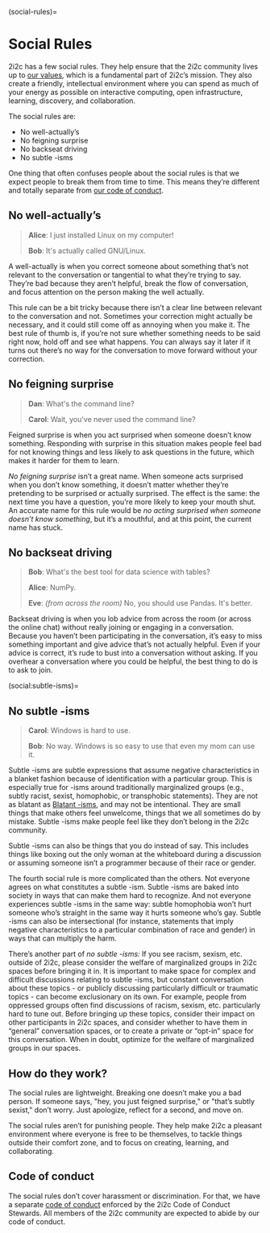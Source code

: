 (social-rules)=
# Social Rules

2i2c has a few social rules. They help ensure that the 2i2c community lives up to [our values](https://2i2c.org/about#values), which is a fundamental part of 2i2c’s mission. They also create a friendly, intellectual environment where you can spend as much of your energy as possible on interactive computing, open infrastructure, learning, discovery, and collaboration.

The social rules are:

- No well-actually’s
- No feigning surprise
- No backseat driving
- No subtle -isms

One thing that often confuses people about the social rules is that we expect people to break them from time to time. This means they’re different and totally separate from [our code of conduct](https://github.com/2i2c-org/team-compass/blob/1d1e71a38049307f1d47800a8589dd1fad367e4d/culture/code-of-conduct.md).

## No well-actually’s

> **Alice**: I just installed Linux on my computer!
> 
> **Bob**: It's actually called GNU/Linux.


A well-actually is when you correct someone about something that’s not relevant to the conversation or tangential to what they’re trying to say. They’re bad because they aren’t helpful, break the flow of conversation, and focus attention on the person making the well actually.

This rule can be a bit tricky because there isn’t a clear line between relevant to the conversation and not. Sometimes your correction might actually be necessary, and it could still come off as annoying when you make it. The best rule of thumb is, if you’re not sure whether something needs to be said right now, hold off and see what happens. You can always say it later if it turns out there’s no way for the conversation to move forward without your correction.

## No feigning surprise

> **Dan**: What's the command line?
> 
> **Carol**: Wait, you've never used the command line?

Feigned surprise is when you act surprised when someone doesn’t know something. Responding with surprise in this situation makes people feel bad for not knowing things and less likely to ask questions in the future, which makes it harder for them to learn.

_No feigning surprise_ isn’t a great name. When someone acts surprised when you don’t know something, it doesn’t matter whether they’re pretending to be surprised or actually surprised. The effect is the same: the next time you have a question, you’re more likely to keep your mouth shut. An accurate name for this rule would be _no acting surprised when someone doesn’t know something_, but it’s a mouthful, and at this point, the current name has stuck.

## No backseat driving

> **Bob**: What's the best tool for data science with tables?
> 
> **Alice**: NumPy.
> 
> **Eve**: _(from across the room)_ No, you should use Pandas. It's better.

Backseat driving is when you lob advice from across the room (or across the online chat) without really joining or engaging in a conversation. Because you haven’t been participating in the conversation, it’s easy to miss something important and give advice that’s not actually helpful. Even if your advice is correct, it’s rude to bust into a conversation without asking. If you overhear a conversation where you could be helpful, the best thing to do is to ask to join.

(social:subtle-isms)=

## No subtle -isms

> **Carol**: Windows is hard to use.
> 
> **Bob**: No way. Windows is so easy to use that even my mom can use it.

Subtle -isms are subtle expressions that assume negative characteristics in a blanket fashion because of identification with a particular group. This is especially true for -isms around traditionally marginalized groups (e.g., subtly racist, sexist, homophobic, or transphobic statements). They are not as blatant as [Blatant -isms](coc:unwelcoming-behavior), and may not be intentional. They are small things that make others feel unwelcome, things that we all sometimes do by mistake. Subtle -isms make people feel like they don’t belong in the 2i2c community.

Subtle -isms can also be things that you do instead of say. This includes things like boxing out the only woman at the whiteboard during a discussion or assuming someone isn’t a programmer because of their race or gender.

The fourth social rule is more complicated than the others. Not everyone agrees on what constitutes a subtle -ism. Subtle -isms are baked into society in ways that can make them hard to recognize. And not everyone experiences subtle -isms in the same way: subtle homophobia won’t hurt someone who’s straight in the same way it hurts someone who’s gay. Subtle -isms can also be intersectional (for instance, statements that imply negative characteristics to a particular combination of race and gender) in ways that can multiply the harm.

There’s another part of _no subtle -isms:_ If you see racism, sexism, etc. outside of 2i2c, please consider the welfare of marginalized groups in 2i2c spaces before bringing it in. It is important to make space for complex and difficult discussions relating to subtle -isms, but constant conversation about these topics - or publicly discussing particularly difficult or traumatic topics - can become exclusionary on its own. For example, people from oppressed groups often find discussions of racism, sexism, etc. particularly hard to tune out. Before bringing up these topics, consider their impact on other participants in 2i2c spaces, and consider whether to have them in “general” conversation spaces, or to create a private or “opt-in” space for this conversation. When in doubt, optimize for the welfare of marginalized groups in our spaces.

## How do they work?

The social rules are lightweight. Breaking one doesn’t make you a bad person. If someone says, "hey, you just feigned surprise," or "that’s subtly sexist," don’t worry. Just apologize, reflect for a second, and move on.

The social rules aren’t for punishing people. They help make 2i2c a pleasant environment where everyone is free to be themselves, to tackle things outside their comfort zone, and to focus on creating, learning, and collaborating.

## Code of conduct

The social rules don’t cover harassment or discrimination. For that, we have a separate [code of conduct](https://www.recurse.com/code-of-conduct) enforced by the 2i2c Code of Conduct Stewards. All members of the 2i2c community are expected to abide by our code of conduct.
